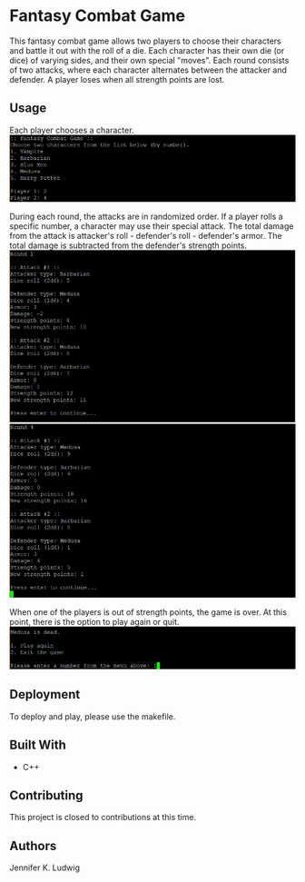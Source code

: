 # Fantasy Combat Game
This fantasy combat game allows two players to choose their characters and battle it out with the roll of a die. Each character has their own die (or dice) of varying sides, and their own special "moves". Each round consists of two attacks, where each character alternates between the attacker and defender. A player loses when all strength points are lost.

## Usage
Each player chooses a character.
![photo1](/screenshots/photo1.GIF)

During each round, the attacks are in randomized order. If a player rolls a specific number, a character may use their special attack. The  total damage from the attack is attacker's roll - defender's roll - defender's armor. The total damage is subtracted from the defender's strength points.
![photo2](/screenshots/photo2.GIF)
![photo3](/screenshots/photo3.GIF)

When one of the players is out of strength points, the game is over. At this point, there is the option to play again or quit.
![photo4](/screenshots/photo4.GIF)

## Deployment
To deploy and play, please use the makefile.

## Built With
* C++

## Contributing
This project is closed to contributions at this time.

## Authors
Jennifer K. Ludwig
